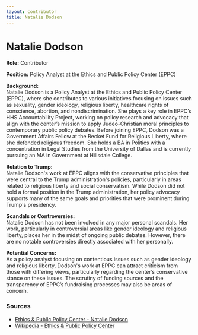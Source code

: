 ```yaml
---
layout: contributor
title: Natalie Dodson
---
```


# Natalie Dodson

**Role:** Contributor

**Position:** Policy Analyst at the Ethics and Public Policy Center (EPPC)

**Background:**  
Natalie Dodson is a Policy Analyst at the Ethics and Public Policy Center (EPPC), where she contributes to various initiatives focusing on issues such as sexuality, gender ideology, religious liberty, healthcare rights of conscience, abortion, and nondiscrimination. She plays a key role in EPPC’s HHS Accountability Project, working on policy research and advocacy that align with the center’s mission to apply Judeo-Christian moral principles to contemporary public policy debates. Before joining EPPC, Dodson was a Government Affairs Fellow at the Becket Fund for Religious Liberty, where she defended religious freedom. She holds a BA in Politics with a concentration in Legal Studies from the University of Dallas and is currently pursuing an MA in Government at Hillsdale College.

**Relation to Trump:**  
Natalie Dodson's work at EPPC aligns with the conservative principles that were central to the Trump administration's policies, particularly in areas related to religious liberty and social conservatism. While Dodson did not hold a formal position in the Trump administration, her policy advocacy supports many of the same goals and priorities that were prominent during Trump's presidency.

**Scandals or Controversies:**  
Natalie Dodson has not been involved in any major personal scandals. Her work, particularly in controversial areas like gender ideology and religious liberty, places her in the midst of ongoing public debates. However, there are no notable controversies directly associated with her personally.

**Potential Concerns:**  
As a policy analyst focusing on contentious issues such as gender ideology and religious liberty, Dodson's work at EPPC can attract criticism from those with differing views, particularly regarding the center’s conservative stance on these issues. The scrutiny of funding sources and the transparency of EPPC’s fundraising processes may also be areas of concern.

### Sources
- [Ethics & Public Policy Center - Natalie Dodson](https://eppc.org/author/ndodson/)
- [Wikipedia - Ethics & Public Policy Center](https://en.wikipedia.org/wiki/Ethics_and_Public_Policy_Center)
